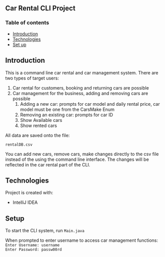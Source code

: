 ## Car Rental CLI Project

### Table of contents
- [Introduction](#introduction)
- [Technologies](#technologies)
- [Set up](#setup)

## Introduction
This is a command line car rental and car management system.
There are two types of target users:
1. Car rental for customers, booking and returning cars are possible
2. Car management for the business, adding and removing cars are possible
   1. Adding a new car: prompts for car model and daily rental price, car model must be one from the CarsMake Enum
   2. Removing an existing car: prompts for car ID
   3. Show Available cars
   4. Show rented cars

All data are saved onto the file:
```
rentalDB.csv
```
You can add new cars, remove cars, make changes directly to the csv file instead of the using the command line interface.
The changes will be reflected in the car rental part of the CLI.

## Technologies
Project is created with:
- IntelliJ IDEA

## Setup
To start the CLI system, run `Main.java`

When prompted to enter username to access car management functions:  
`Enter Username: username`  
`Enter Password: passw00rd`
